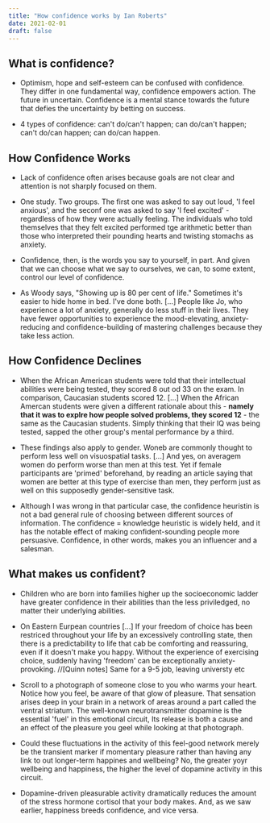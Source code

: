 ```yaml
---
title: "How confidence works by Ian Roberts"
date: 2021-02-01
draft: false
---
```

## What is confidence?
* Optimism, hope and self-esteem can be confused with confidence. They differ in one fundamental way, confidence empowers action.
The future in uncertain. Confidence is a mental stance towards the future that defies the uncertainty by betting on success.


* 4 types of confidence: can't do/can't happen; can do/can't happen; can't do/can happen; can do/can happen.

## How Confidence Works

* Lack of confidence often arises because goals are not clear and attention is not sharply focused on them.

* One study. Two groups. The first one was asked to say out loud, 'I feel anxious', and the seconf one was asked to say 'I feel excited' - regardless of how they were actually feeling. The individuals who told themselves that they felt excited performed tge arithmetic better than those who interpreted their pounding hearts and twisting stomachs as anxiety.

* Confidence, then, is the words you say to yourself, in part. And given that we can choose what we say to ourselves, we can, to some extent, control our level of confidence.

* As Woody says, "Showing up is 80 per cent of life." Sometimes it's easier to hide home in bed. I've done both.
[...] People like Jo, who experience a lot of anxiety, generally do less stuff in their lives. They have fewer opportunities to experience the mood-elevating, anxiety-reducing and confidence-building of mastering challenges because they take less action.

## How Confidence Declines
* When the African American students were told that their intellectual abilities were being tested, they scored 8 out od 33 on the exam. In comparison, Caucasian students scored 12. [...]
When the African Amercan students were given a different rationale about this - **namely that it was to explre how people solved problems, they scored 12** - the same as the Caucasian students.
Simply thinking that their IQ was being tested, sapped the other group's mental performance by a third.

* These findings also apply to gender. Woneb are commonly thought to perform less well on visuospatial tasks.
[...] And yes, on averagem women do perform worse than men at this test. Yet if female participants are 'primed' beforehand, by reading an article saying that women are better at this type of exercise than men, they perform just as well on this supposedly gender-sensitive task.

* Although I was wrong in that particular case, the confidence heuristin is not a bad general rule of choosing between different sources of information. The confidence = knowledge heuristic is widely held, and it has the notable effect of making confident-sounding people more persuasive. Confidence, in other words, makes you an influencer and a salesman.

## What makes us confident?
* Children who are born into families higher up the socioeconomic ladder have greater confidence in their abilities than the less priviledged, no matter their underlying abilities.

* On Eastern Eurpean countries [...]
If your freedom of choice has been restriced throughout your life by an excessively controlling state, then there is a predictability to life that cab be comforting and reassuring, even if it doesn't make you happy. Without the experience of exercising choice, suddenly having 'freedom' can be exceptionally anxiety-provoking. //[Quinn notes] Same for a 9-5 job, leaving universty etc

* Scroll to a photograph of someone close to you who warms your heart. Notice how you feel, be aware of that glow of pleasure. That sensation arises deep in your brain in a network of areas around a part called the ventral striatum. The well-known neurotransmitter dopamine is the essential 'fuel' in this emotional circuit, Its release is both a cause and an effect of the pleasure you geel while looking at that photograph.

* Could these fluctuations in the activity of this feel-good network merely be the transient marker if momentary pleasure rather than having any link to out longer-term happines and wellbeing? No, the greater yoyr wellbeing and happiness, the higher the level of dopamine activity in this circuit.

* Dopamine-driven pleasurable activity dramatically reduces the amount of the stress hormone cortisol that your body makes. And, as we saw earlier, happiness breeds confidence, and vice versa.
